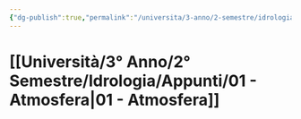 ```yaml
---
{"dg-publish":true,"permalink":"/universita/3-anno/2-semestre/idrologia/appunti/01-atmosfera/"}
---
```


# [[Università/3° Anno/2° Semestre/Idrologia/Appunti/01 - Atmosfera\|01 - Atmosfera]]




